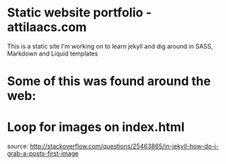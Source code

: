 Static website portfolio - attilaacs.com
========================================

This is a static site I'm working on to learn jekyll and dig around in SASS, Markdown and Liquid templates

Some of this was found around the web:
======================================

Loop for images on index.html
=============================
source:
http://stackoverflow.com/questions/25463865/in-jekyll-how-do-i-grab-a-posts-first-image